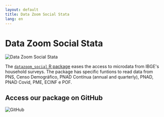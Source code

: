 ```yaml
---
layout: default
title: Data Zoom Social Stata
lang: en
---
```


# Data Zoom Social Stata

<img src="{{ site.baseurl }}/assets/img/hex_dzstata.png" alt="Data Zoom Social Stata" class="logo-item">

The [`datazoom_social` R package](https://github.com/datazoompuc/datazoom_social_Stata) eases the access to microdata from IBGE's household surveys. The package has specific funtions to read data from PNS, Censo Demográfico, PNAD Contínua (annual and quarterly), PNAD, PNAD Covid, PME, ECINF e POF.

<div class="logo-container-small" style="position: relative;">
    <h2> Access our package on GitHub </h2>
    <img src="{{ site.baseurl }}/assets/img/github-mark.png" alt="GitHub">
    <a href="https://github.com/datazoompuc/datazoom_social_Stata/blob/main/README_en.md" style="position: absolute; top: 0; left: 0; width: 100%; height: 100%; z-index: 1;"></a>
</div>